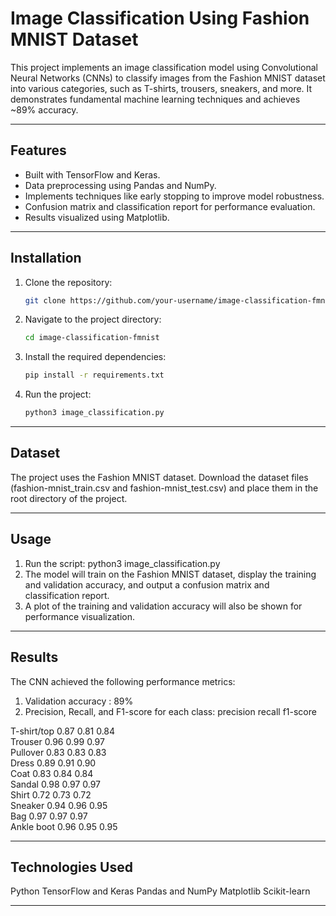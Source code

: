 # Image Classification Using Fashion MNIST Dataset

This project implements an image classification model using Convolutional Neural Networks (CNNs) to classify images from the Fashion MNIST dataset into various categories, such as T-shirts, trousers, sneakers, and more. It demonstrates fundamental machine learning techniques and achieves ~89% accuracy.

---

## Features
- Built with TensorFlow and Keras.
- Data preprocessing using Pandas and NumPy.
- Implements techniques like early stopping to improve model robustness.
- Confusion matrix and classification report for performance evaluation.
- Results visualized using Matplotlib.

---

## Installation

1. Clone the repository:
   ```bash
   git clone https://github.com/your-username/image-classification-fmnist.git
2. Navigate to the project directory:
   ```bash
   cd image-classification-fmnist
3. Install the required dependencies:
   ```bash
   pip install -r requirements.txt
4. Run the project:
   ```bash
   python3 image_classification.py

---

## Dataset
The project uses the Fashion MNIST dataset. Download the dataset files (fashion-mnist_train.csv and fashion-mnist_test.csv) and place them in the root directory of the project.

--- 

## Usage
1. Run the script: python3 image_classification.py
2. The model will train on the Fashion MNIST dataset, display the training and validation accuracy, and output a confusion matrix and classification report.
3. A plot of the training and validation accuracy will also be shown for performance visualization.

---

## Results
The CNN achieved the following performance metrics:
1. Validation accuracy : 89%
2. Precision, Recall, and F1-score for each class:
                 precision    recall  f1-score   

 T-shirt/top       0.87      0.81      0.84      
     Trouser       0.96      0.99      0.97      
    Pullover       0.83      0.83      0.83      
       Dress       0.89      0.91      0.90      
        Coat       0.83      0.84      0.84      
      Sandal       0.98      0.97      0.97      
       Shirt       0.72      0.73      0.72      
     Sneaker       0.94      0.96      0.95      
         Bag       0.97      0.97      0.97      
  Ankle boot       0.96      0.95      0.95      

---

## Technologies Used
Python
TensorFlow and Keras
Pandas and NumPy
Matplotlib
Scikit-learn

---

